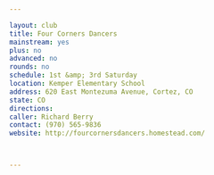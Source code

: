 ```yaml
---

layout: club
title: Four Corners Dancers
mainstream: yes
plus: no
advanced: no
rounds: no
schedule: 1st &amp; 3rd Saturday
location: Kemper Elementary School
address: 620 East Montezuma Avenue, Cortez, CO
state: CO
directions: 
caller: Richard Berry
contact: (970) 565-9836
website: http://fourcornersdancers.homestead.com/



---
```


